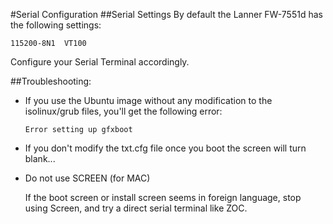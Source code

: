 #Serial Configuration
##Serial Settings
By default the Lanner FW-7551d has the following settings:

```
115200-8N1  VT100
```

Configure your Serial Terminal accordingly.

##Troubleshooting:

- If you use the Ubuntu image without any modification to the isolinux/grub files, you'll get the following error:

	```
	Error setting up gfxboot
	```

- If you don't modify the txt.cfg file once you boot the screen will turn blank...

- Do not use SCREEN (for MAC)

	If the boot screen or install screen seems in foreign language, stop using Screen, and try a direct serial terminal like ZOC.
